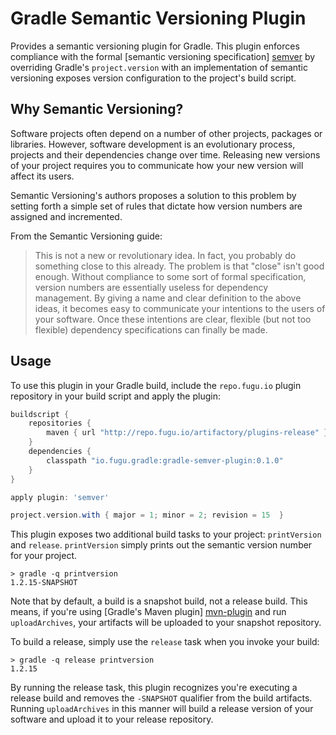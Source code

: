 # Gradle Semantic Versioning Plugin

Provides a semantic versioning plugin for Gradle.  This plugin enforces compliance with the formal
[semantic versioning specification] [semver] by overriding Gradle's `project.version` with an
implementation of semantic versioning exposes version configuration to the project's build script.

## Why Semantic Versioning?

Software projects often depend on a number of other projects, packages or libraries.  However,
software development is an evolutionary process, projects and their dependencies change over time.
Releasing new versions of your project requires you to communicate how your new version will
affect its users.

Semantic Versioning's authors proposes a solution to this problem by setting forth a simple set of
rules that dictate how version numbers are assigned and incremented.

From the Semantic Versioning guide:
> This is not a new or revolutionary idea. In fact, you probably do something close to this already.
> The problem is that "close" isn't good enough. Without compliance to some sort of formal
> specification, version numbers are essentially useless for dependency management. By giving a name
> and clear definition to the above ideas, it becomes easy to communicate your intentions to the
> users of your software. Once these intentions are clear, flexible (but not too flexible)
> dependency specifications can finally be made.

## Usage

To use this plugin in your Gradle build, include the `repo.fugu.io` plugin repository in your
build script and apply the plugin:

``` groovy
buildscript {
    repositories {
        maven { url "http://repo.fugu.io/artifactory/plugins-release" }
    }
    dependencies {
        classpath "io.fugu.gradle:gradle-semver-plugin:0.1.0"
    }
}

apply plugin: 'semver'

project.version.with { major = 1; minor = 2; revision = 15  }
```

This plugin exposes two additional build tasks to your project: `printVersion` and `release`.
`printVersion` simply prints out the semantic version number for your project.

    > gradle -q printversion
    1.2.15-SNAPSHOT

Note that by default, a build is a snapshot  build, not a release build.  This means, if you're
using [Gradle's Maven plugin] [mvn-plugin] and run `uploadArchives`, your artifacts will be
uploaded to your snapshot repository.

To build a release, simply use the `release` task when you invoke your build:

    > gradle -q release printversion
    1.2.15

By running the release task, this plugin recognizes you're executing a release build
and removes the `-SNAPSHOT` qualifier from the build artifacts.  Running `uploadArchives`
in this manner will build a release version of your software and upload it to your release
repository.


[semver]: http://semver.org
[mvn-plugin]: http://www.gradle.org/docs/current/userguide/maven_plugin.html
